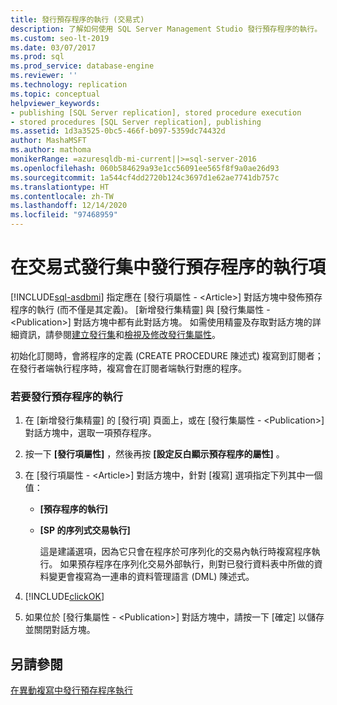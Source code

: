 ```yaml
---
title: 發行預存程序的執行 (交易式)
description: 了解如何使用 SQL Server Management Studio 發行預存程序的執行。
ms.custom: seo-lt-2019
ms.date: 03/07/2017
ms.prod: sql
ms.prod_service: database-engine
ms.reviewer: ''
ms.technology: replication
ms.topic: conceptual
helpviewer_keywords:
- publishing [SQL Server replication], stored procedure execution
- stored procedures [SQL Server replication], publishing
ms.assetid: 1d3a3525-0bc5-466f-b097-5359dc74432d
author: MashaMSFT
ms.author: mathoma
monikerRange: =azuresqldb-mi-current||>=sql-server-2016
ms.openlocfilehash: 060b584629a93e1cc56091ee565f8f9a0ae26d93
ms.sourcegitcommit: 1a544cf4dd2720b124c3697d1e62ae7741db757c
ms.translationtype: HT
ms.contentlocale: zh-TW
ms.lasthandoff: 12/14/2020
ms.locfileid: "97468959"
---
```

# <a name="publish-execution-of-stored-procedure-in-transactional-publication"></a>在交易式發行集中發行預存程序的執行項
[!INCLUDE[sql-asdbmi](../../../includes/applies-to-version/sql-asdbmi.md)]
  指定應在 [發行項屬性 - \<Article>] 對話方塊中發佈預存程序的執行 (而不僅是其定義)。 [新增發行集精靈] 與 [發行集屬性 - \<Publication>] 對話方塊中都有此對話方塊。 如需使用精靈及存取對話方塊的詳細資訊，請參閱[建立發行集](../../../relational-databases/replication/publish/create-a-publication.md)和[檢視及修改發行集屬性](../../../relational-databases/replication/publish/view-and-modify-publication-properties.md)。  
  
 初始化訂閱時，會將程序的定義 (CREATE PROCEDURE 陳述式) 複寫到訂閱者；在發行者端執行程序時，複寫會在訂閱者端執行對應的程序。  
  
### <a name="to-publish-the-execution-of-a-stored-procedure"></a>若要發行預存程序的執行  
  
1.  在 [新增發行集精靈] 的 [發行項] 頁面上，或在 [發行集屬性 - \<Publication>] 對話方塊中，選取一項預存程序。  
  
2.  按一下 **[發行項屬性]** ，然後再按 **[設定反白顯示預存程序的屬性]** 。  
  
3.  在 [發行項屬性 - \<Article>] 對話方塊中，針對 [複寫] 選項指定下列其中一個值：  
  
    -   **[預存程序的執行]**  
  
    -   **[SP 的序列式交易執行]**  
  
         這是建議選項，因為它只會在程序於可序列化的交易內執行時複寫程序執行。 如果預存程序在序列化交易外部執行，則對已發行資料表中所做的資料變更會複寫為一連串的資料管理語言 (DML) 陳述式。  
  
4.  [!INCLUDE[clickOK](../../../includes/clickok-md.md)]  
  
5.  如果位於 [發行集屬性 - \<Publication>] 對話方塊中，請按一下 [確定] 以儲存並關閉對話方塊。  
  
## <a name="see-also"></a>另請參閱  
 [在異動複寫中發行預存程序執行](../../../relational-databases/replication/transactional/publishing-stored-procedure-execution-in-transactional-replication.md)  
  
  
